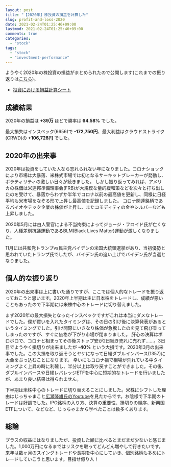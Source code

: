 ```yaml
---
layout: post
title: "【2020年】株投資の損益を計算した"
slug: profit-and-loss-2020
date: 2021-02-24T01:25:46+09:00
lastmod: 2021-02-24T01:25:46+09:00
comments: true
categories:
  - "stock"
tags:
  - "stock"
  - "investment-performance"
---
```


ようやく2020年の株投資の損益がまとめられたので公開します(これまでの振り返りは[こちら](https://iriya-ufo.net/tags/investment-performance/))。

- [投資における損益計算シート](https://docs.google.com/spreadsheets/d/1U6vwpXWB5lR9FtSiTgY9JCDhNz3wELyLojiwEzbnnjA/edit?usp=sharing)

## 成績結果
2020年の損益は **+39万** ほどで勝率は **64.58%** でした。

最大損失はインスペック(6656)で **-172,750円**、最大利益はクラウドストライク(CRWD)の **+106,728円** でした。

## 2020年の出来事
2020年は投資をしていた人なら忘れられない年になりました。コロナショックにより市場は大暴落、米株式市場では初となるサーキットブレーカーが発動し、ボラティリティの激しい日々が続きました。
しかし振り返ってみれば、アメリカの株価は米連邦準備理事会(FRB)が大規模な量的緩和策などを次々と打ち出したのを受けて、暴落からわずか半年でコロナ以前の最高値を更新し、同様に日経平均も米市場をなぞる形で上昇し最高値を記録しました。
コロナ関連銘柄であるバイオやテック企業の株価が上昇し、またコモディティの金やシルバーなども上昇しました。

2020年5月には白人警官による不当拘束によってジョージ・フロイド氏が亡くなり、人種差別抗議運動であるBLM(Black Lives Matter)運動が激しくなりました。

11月には共和党トランプvs民主党バイデンの米国大統領選挙があり、当初優勢と思われていたトランプ氏でしたが、バイデン氏の追い上げでバイデン氏が当選となりました。

## 個人的な振り返り
2020年の出来事は上に書いた通りですが、ここでは個人的なトレードを振り返っておこうと思います。2020年上半期は主に日本株をトレードし、成績が悪いこともあったので下半期には米株中心のトレードに切り替えました。

まず2020年の最大損失となったインスペックですがこれは本当にダメなトレードでした。僕が買いを入れたタイミングは、その日の引け後に決算発表があるというタイミングでした。引け間際にいきなり株価が急騰したのを見て飛び乗ってしまったのですが、すぐに価格が下がり市場が閉まりました。
肝心の決算はボロボロで、コロナと相まってその後ストップ安が2日続き売れに売れず……。3日目でようやく損切りが出来ましたが **-40%** という大損です。2020年3月の出来事でした。この大損を取り返そうとヤケになって日経ダブルインバース(1357)に大金をぶっ込むことになります。
幸いにもコロナ禍で相場が荒れている中タイミングよく上昇の時に利確し、半分以上は取り戻すことができました。その後、ダブルインバースや日経レバレッジETFを中心に短期的なトレードを行いましたが、あまり良い結果は得られません。

下半期は米株中心のトレードに切り替えることにしました。米株にシフトした理由はじっちゃまこと[広瀬隆雄氏のYoutube](https://www.youtube.com/channel/UCUBsNuW9TFDO5TNIc6OnLww/videos)を見たからです。お陰様で下半期のトレードは好調でした。IPO銘柄の入り方、決算の重要性、損切りの順序、新興国ETFについて、などなど、じっちゃまから学べたことは数多くあります。

## 総論
プラスの収益にはなりましたが、投資した額に比べるとまだまだ少ないと感じました。1,000万円になるまではリスクを取ってどんどん増やして行きたいです。来年は数ヶ月のスイングトレードや長期を中心にしていき、個別銘柄も多めにトレードしていこうと思います。目指せ億り人！
